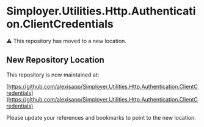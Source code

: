
# Simployer.Utilities.Http.Authentication.ClientCredentials

⚠️ This repository has moved to a new location.

## New Repository Location

This repository is now maintained at:

[https://github.com/alexisapp/Simployer.Utilities.Http.Authentication.ClientCredentials](https://github.com/alexisapp/Simployer.Utilities.Http.Authentication.ClientCredentials)

Please update your references and bookmarks to point to the new location.

